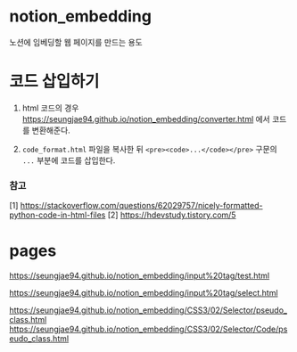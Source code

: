 # notion_embedding
노션에 임베딩할 웹 페이지를 만드는 용도

# 코드 삽입하기

1. html 코드의 경우 https://seungjae94.github.io/notion_embedding/converter.html 에서 코드를 변환해준다.

2. `code_format.html` 파일을 복사한 뒤 `<pre><code>...</code></pre>` 구문의 `...` 부분에 코드를 삽입한다.

### 참고

[1] https://stackoverflow.com/questions/62029757/nicely-formatted-python-code-in-html-files
[2] https://hdevstudy.tistory.com/5

# pages

https://seungjae94.github.io/notion_embedding/input%20tag/test.html

https://seungjae94.github.io/notion_embedding/input%20tag/select.html

https://seungjae94.github.io/notion_embedding/CSS3/02/Selector/pseudo_class.html
https://seungjae94.github.io/notion_embedding/CSS3/02/Selector/Code/pseudo_class.html
